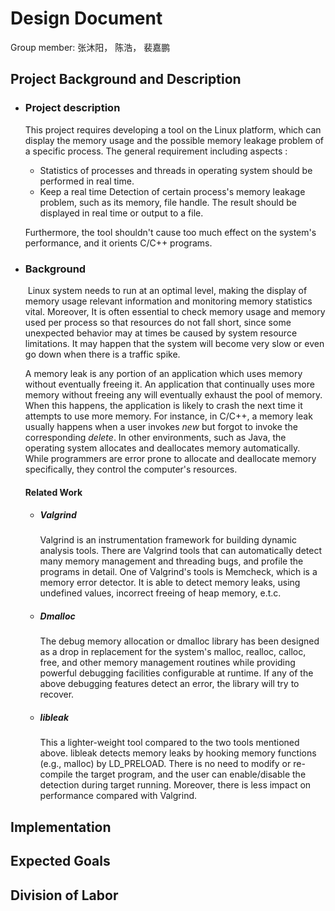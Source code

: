 # Design Document

Group member: 张沐阳， 陈浩， 裴嘉鹏

## Project Background and Description

- ### Project description

  This project requires developing a tool on the Linux platform, which can display the memory usage and the possible memory leakage problem of a specific process. The general requirement including aspects :

  - Statistics of processes and threads in operating system should be performed in real time.
  - Keep a real time Detection of certain process's memory leakage problem, such as its memory, file handle. The result should be displayed in real time or output to a file.

  Furthermore, the tool shouldn't cause too much effect on the system's performance, and it orients C/C++ programs.

- ### Background

  ​    Linux system needs to run at an optimal level, making the display of memory usage relevant information and monitoring memory statistics vital. Moreover, It is often essential to check memory usage and memory used per process so that resources do not fall short, since some unexpected behavior may at times be caused by system resource limitations. It may happen that the system will become very slow or even go down when there is a traffic spike. 

     A memory leak is any portion of an application which uses memory without eventually freeing it. An application that continually uses more memory without freeing any will eventually exhaust the pool of memory. When this happens, the application is likely to crash the next time it attempts to use more memory. For instance, in C/C++, a memory leak usually happens when a user invokes *new* but forgot to invoke the corresponding *delete*. In other environments, such as Java, the operating system allocates and deallocates memory automatically. While programmers are error prone to allocate and deallocate memory specifically, they control the computer's resources.
  
  #### Related Work
  
  - ##### Valgrind
  
    Valgrind is an instrumentation framework for building dynamic analysis tools. There are Valgrind tools that can automatically detect many memory management and threading bugs, and profile the programs in detail. One of Valgrind's tools is Memcheck, which is a memory error detector. It is able to detect memory leaks, using undefined values, incorrect freeing of heap memory, e.t.c.
  
  - ##### Dmalloc
  
    The debug memory allocation or dmalloc library has been designed as a drop in replacement for the system's malloc, realloc, calloc, free, and other memory management routines while providing powerful debugging facilities configurable at runtime. If any of the above debugging features detect an error, the library will try to recover.
  
  - ##### libleak
  
    This a lighter-weight tool compared to the two tools mentioned above. libleak detects memory leaks by hooking memory functions (e.g., malloc) by LD_PRELOAD. There is no need to modify or re-compile the target program, and the user can enable/disable the detection during target running. Moreover, there is less impact on performance compared with Valgrind.
  
    



## Implementation







## Expected Goals





## Division of Labor
